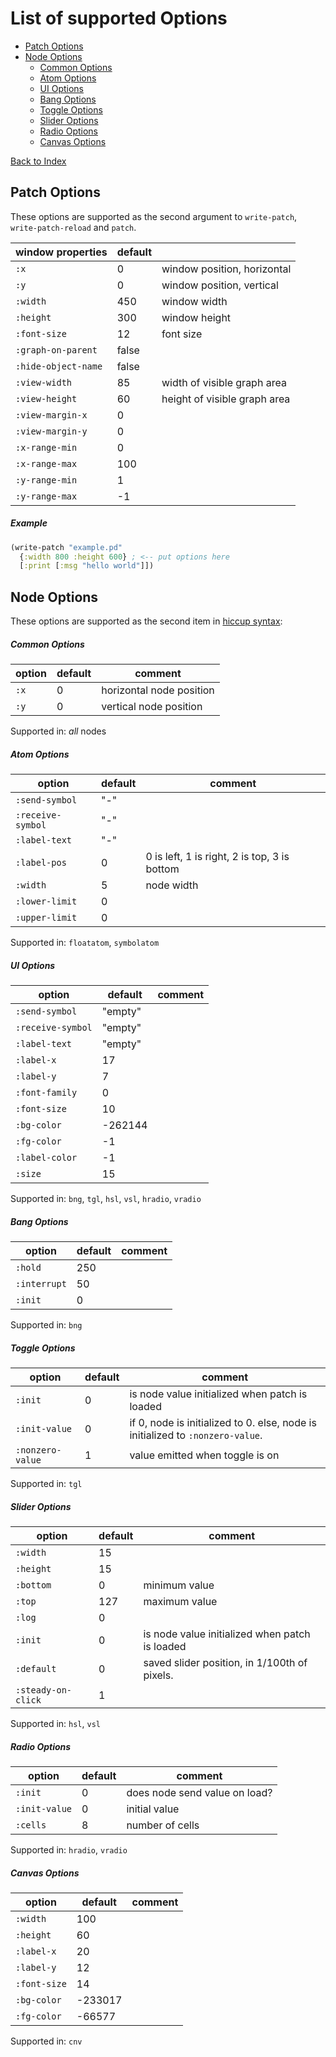 # List of supported Options

- [Patch Options](#patch-options)
- [Node Options](#node-options)
  - [Common Options](#common-options)
  - [Atom Options](#atom-options)
  - [UI Options](#ui-options)
  - [Bang Options](#bang-options)
  - [Toggle Options](#toggle-options)
  - [Slider Options](#slider-options)
  - [Radio Options](#radio-options)
  - [Canvas Options](#canvas-options)

[Back to Index](file-index.md)

## Patch Options

These options are supported as the second argument to `write-patch`, `write-patch-reload` and `patch`.

| window properties   | default |                              |
|---------------------|---------|------------------------------|
| `:x`                | 0       | window position, horizontal  |
| `:y`                | 0       | window position, vertical    |
| `:width`            | 450     | window width                 |
| `:height`           | 300     | window height                |
| `:font-size`        | 12      | font size                    |
| `:graph-on-parent`  | false   |                              |
| `:hide-object-name` | false   |                              |
| `:view-width`       | 85      | width of visible graph area  |
| `:view-height`      | 60      | height of visible graph area |
| `:view-margin-x`    | 0       |                              |
| `:view-margin-y`    | 0       |                              |
| `:x-range-min`      | 0       |                              |
| `:x-range-max`      | 100     |                              |
| `:y-range-min`      | 1       |                              |
| `:y-range-max`      | -1      |                              |

##### Example

```clojure
(write-patch "example.pd"
  {:width 800 :height 600} ; <-- put options here
  [:print [:msg "hello world"]])
```

## Node Options

These options are supported as the second item in [hiccup syntax](types.md#hiccup):

##### Common Options

| option | default | comment                  |
|--------|---------|--------------------------|
| `:x`   | 0       | horizontal node position |
| `:y`   | 0       | vertical node position   |

Supported in: _all_ nodes

##### Atom Options

| option            | default | comment                                      |
|-------------------|---------|----------------------------------------------|
| `:send-symbol`    | "-"     |                                              |
| `:receive-symbol` | "-"     |                                              |
| `:label-text`     | "-"     |                                              |
| `:label-pos`      | 0       | 0 is left, 1 is right, 2 is top, 3 is bottom |
| `:width`          | 5       | node width                                   |
| `:lower-limit`    | 0       |                                              |
| `:upper-limit`    | 0       |                                              |

Supported in: `floatatom`, `symbolatom`

##### UI Options

| option            | default | comment |
|-------------------|---------|---------|
| `:send-symbol`    | "empty" |         |
| `:receive-symbol` | "empty" |         |
| `:label-text`     | "empty" |         |
| `:label-x`        | 17      |         |
| `:label-y`        | 7       |         |
| `:font-family`    | 0       |         |
| `:font-size`      | 10      |         |
| `:bg-color`       | -262144 |         |
| `:fg-color`       | -1      |         |
| `:label-color`    | -1      |         |
| `:size`           | 15      |         |

Supported in: `bng`, `tgl`, `hsl`, `vsl`, `hradio`, `vradio`

##### Bang Options

| option       | default | comment |
|--------------|---------|---------|
| `:hold`      | 250     |         |
| `:interrupt` | 50      |         |
| `:init`      | 0       |         |

Supported in: `bng`

##### Toggle Options

| option           | default | comment                                                                        |
|------------------|---------|--------------------------------------------------------------------------------|
| `:init`          | 0       | is node value initialized when patch is loaded                                 |
| `:init-value`    | 0       | if 0, node is initialized to 0. else, node is initialized to `:nonzero-value`. |
| `:nonzero-value` | 1       | value emitted when toggle is on                                                |

Supported in: `tgl`

##### Slider Options

| option             | default | comment                                        |
|--------------------|---------|------------------------------------------------|
| `:width`           | 15      |                                                |
| `:height`          | 15      |                                                |
| `:bottom`          | 0       | minimum value                                  |
| `:top`             | 127     | maximum value                                  |
| `:log`             | 0       |                                                |
| `:init`            | 0       | is node value initialized when patch is loaded |
| `:default`         | 0       | saved slider position, in 1/100th of pixels.   |
| `:steady-on-click` | 1       |                                                |

Supported in: `hsl`, `vsl`

##### Radio Options

| option        | default | comment                       |
|---------------|---------|-------------------------------|
| `:init`       | 0       | does node send value on load? |
| `:init-value` | 0       | initial value                 |
| `:cells`      | 8       | number of cells               |

Supported in: `hradio`, `vradio`

##### Canvas Options

| option       | default | comment |
|--------------|---------|---------|
| `:width`     | 100     |         |
| `:height`    | 60      |         |
| `:label-x`   | 20      |         |
| `:label-y`   | 12      |         |
| `:font-size` | 14      |         |
| `:bg-color`  | -233017 |         |
| `:fg-color`  | -66577  |         |

Supported in: `cnv`
